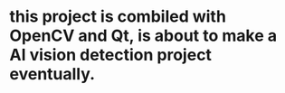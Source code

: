 # this project is combiled with OpenCV and Qt, is about to make a AI vision detection project eventually.
